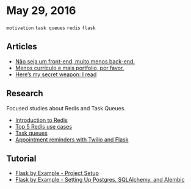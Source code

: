 # May 29, 2016

`motivation` `task queues` `redis` `flask`

## Articles

- [Não seja um front-end, muito menos back-end.](//medium.com/@raphamorim/nao-seja-um-front-end-muito-menos-back-end-bd205299a994#.wb85l6v2p)
- [Menos currículo e mais portfolio, por favor.](//medium.com/brasil/menos-curriculo-e-mais-portfolio-por-favor-8f7b5ef10081#.jsnxgah9t)
- [Here’s my secret weapon: I read](//medium.com/life-learning/heres-my-secret-weapon-i-read-a549859d0b6a#.e0m1872jp)

## Research

Focused studies about Redis and Task Queues.

- [Introduction to Redis](//redis.io/topics/introduction)
- [Top 5 Redis use cases](//objectrocket.com/blog/how-to/top-5-redis-use-cases)
- [Task queues](//www.fullstackpython.com/task-queues.html)
- [Appointment reminders with Twilio and Flask](//www.twilio.com/docs/tutorials/walkthrough/appointment-reminders/python/flask#0)

## Tutorial

- [Flask by Example - Project Setup](//realpython.com/blog/python/flask-by-example-part-1-project-setup/)
- [Flask by Example - Setting Up Postgres, SQLAlchemy, and Alembic](//realpython.com/blog/python/flask-by-example-part-2-postgres-sqlalchemy-and-alembic/)
